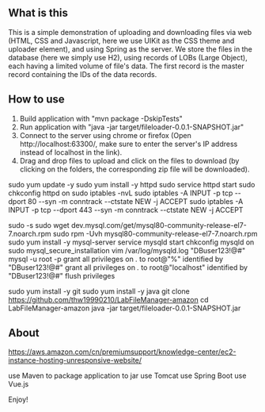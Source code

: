## What is this
This is a simple demonstration of uploading and downloading files via web (HTML, CSS and Javascript, here we use UIKit as the CSS theme and uploader element), and using Spring as the server.
We store the files in the database (here we simply use H2), using records of LOBs (Large Object), each having a limited volume of file's data. The first record is the master record containing the IDs of the data records.
  
## How to use
1. Build application with "mvn package -DskipTests"
2. Run application with "java -jar target/fileloader-0.0.1-SNAPSHOT.jar"
3. Connect to the server using chrome or firefox (Open http://localhost:63300/, make sure to enter the server's IP address instead of localhost in the link).
4. Drag and drop files to upload and click on the files to download (by clicking on the folders, the corresponding zip file will be downloaded).

sudo yum update -y
sudo yum install -y httpd
sudo service httpd start
sudo chkconfig httpd on
sudo iptables -nvL
sudo iptables -A INPUT -p tcp --dport 80 --syn -m conntrack --ctstate NEW -j ACCEPT
sudo iptables -A INPUT -p tcp --dport 443 --syn -m conntrack --ctstate NEW -j ACCEPT

sudo -s
sudo wget dev.mysql.com/get/mysql80-community-release-el7-7.noarch.rpm
sudo rpm -Uvh mysql80-community-release-el7-7.noarch.rpm
sudo yum install -y mysql-server
service mysqld start
chkconfig mysqld on
sudo mysql_secure_installation
vim /var/log/mysqld.log
"DBuser123!@#"
mysql -u root -p
grant all privileges on *.* to root@"%" identified by "DBuser123!@#"
grant all privileges on *.* to root@"localhost" identified by "DBuser123!@#"
flush privileges


sudo yum install -y git
sudo yum install -y java
git clone https://github.com/thw19990210/LabFileManager-amazon
cd LabFileManager-amazon
java -jar target/fileloader-0.0.1-SNAPSHOT.jar

## About

https://aws.amazon.com/cn/premiumsupport/knowledge-center/ec2-instance-hosting-unresponsive-website/

use Maven to package application to jar
use Tomcat
use Spring Boot
use Vue.js

Enjoy!


